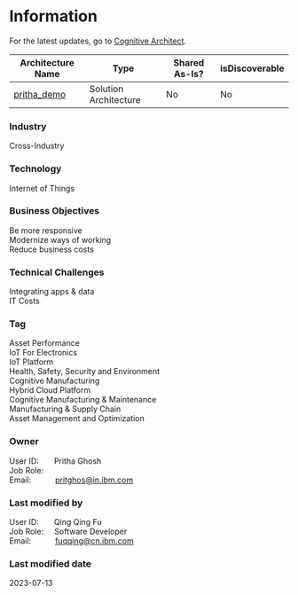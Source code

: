 

# Information

<div style="text-align: left">For the latest updates, go to 
    <a href="https://w3.ibm.com/tools/cogarch/architectures/Private/arch_SJygaAhF2">Cognitive Architect</a>.
</div>

| Architecture Name | Type | Shared As-Is? | isDiscoverable |
| --- | --- | --- | --- |
| [pritha_demo](https://w3.ibm.com/tools/cogarch/architectures/Private/arch_SJygaAhF2) | Solution Architecture | No | No|










### Industry


Cross-Industry  





### Technology


Internet of Things  





### Business Objectives


Be more responsive  
Modernize ways of working  
Reduce business costs  





### Technical Challenges


Integrating apps & data  
IT Costs  





### Tag


Asset Performance  
IoT For Electronics  
IoT Platform  
Health, Safety, Security and Environment  
Cognitive Manufacturing  
Hybrid Cloud Platform  
Cognitive Manufacturing & Maintenance  
Manufacturing & Supply Chain  
Asset Management and Optimization  





### Owner

User ID: &nbsp; &nbsp; &nbsp; Pritha Ghosh  
Job Role: &nbsp; &nbsp;   
Email: &nbsp; &nbsp; &nbsp; &nbsp; &nbsp; pritghos@in.ibm.com  





### Last modified by

User ID: &nbsp; &nbsp; &nbsp; Qing Qing Fu  
Job Role: &nbsp; &nbsp; Software Developer  
Email: &nbsp; &nbsp; &nbsp; &nbsp; &nbsp; fuqqing@cn.ibm.com  




### Last modified date

2023-07-13
